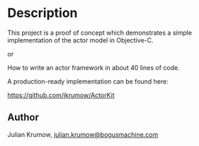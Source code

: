 # Description

This project is a proof of concept which demonstrates a simple implementation of the actor model in Objective-C.

or

How to write an actor framework in about 40 lines of code.

A production-ready implementation can be found here:

https://github.com/jkrumow/ActorKit

## Author

Julian Krumow, julian.krumow@bogusmachine.com
